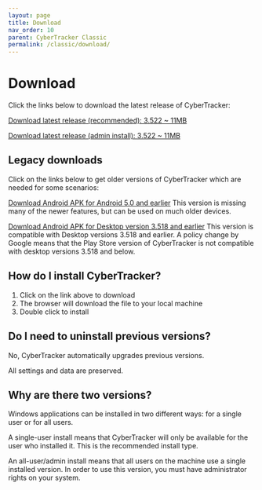 ```yaml
---
layout: page
title: Download
nav_order: 10
parent: CyberTracker Classic
permalink: /classic/download/
---
```

# Download 

Click the links below to download the latest release of CyberTracker:

[Download latest release (recommended): 3.522
\~ 11MB](https://cybertrackerwiki.blob.core.windows.net/ctbuilds/ct3522u.msi)

[Download latest release (admin install): 3.522
\~ 11MB](https://cybertrackerwiki.blob.core.windows.net/ctbuilds/ct3522.msi)

## Legacy downloads

Click on the links below to get older versions of CyberTracker which are needed for some scenarios:

[Download Android APK for Android 5.0 and earlier](https://cybertrackerwiki.blob.core.windows.net/ctbuilds/client.Android.APK)
This version is missing many of the newer features, but can be used on much older devices.

[Download Android APK for Desktop version 3.518 and earlier](https://cybertrackerwiki.blob.core.windows.net/ctbuilds/CT-build-389.apk)
This version is compatible with Desktop versions 3.518 and earlier. A policy change by Google means that the Play Store version of CyberTracker is not compatible with desktop versions 3.518 and below.

## How do I install CyberTracker?

1.  Click on the link above to download
2.  The browser will download the file to your local machine
3.  Double click to install

## Do I need to uninstall previous versions?

No, CyberTracker automatically upgrades previous versions.

All settings and data are preserved.

## Why are there two versions?

Windows applications can be installed in two different ways: for a
single user or for all users.

A single-user install means that CyberTracker will only be available for
the user who installed it. This is the recommended install type.

An all-user/admin install means that all users on the machine use a
single installed version. In order to use this version, you must have
administrator rights on your system.

